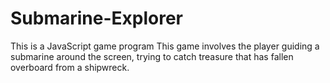 # Submarine-Explorer
This is a JavaScript game program
This game involves the player guiding a submarine around the screen, trying to catch treasure that has fallen overboard from a shipwreck.
